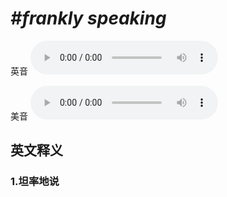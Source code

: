 # ***\#frankly speaking*** 
英音
<audio src="./media/frankly speaking1_AAC.aac" controls="controls"></audio>

美音
<audio src="./media/frankly speaking2.aac" controls="controls"></audio>



  

英文释义
---
### 1.**坦率地说**  


